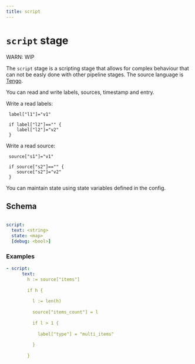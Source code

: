 ```yaml
---
title: script
---
```

# `script` stage


WARN: WIP

The `script` stage is a scripting stage that allows for complex behaviour that
can not be easly done with other pipeline stages. The source language is [Tengo](https://github.com/d5/tengo).

You can read and write labels, sources, timestamp and entry.

Write a read labels:

```tengo
 label["l1"]="v1"

 if label["l2"]=="" { 
    label["l2"]="v2"
 }
```

Write a read source:

```tengo
 source["s1"]="v1"

 if source["s2"]=="" { 
    source["s2"]="v2"
 }
```

You can maintain state using state variables defined in the config.


## Schema

```yaml

script:
  text: <string>
  state: <map>
  [debug: <bool>]
```


### Examples

```yaml
- script:
      text:
        h := source["items"]
        
        if h {
    
          l := len(h)
    
          source["items_count"] = l
    
          if l > 1 {
    
            label["type"] = "multi_items"
    
          }
    
        }
```
